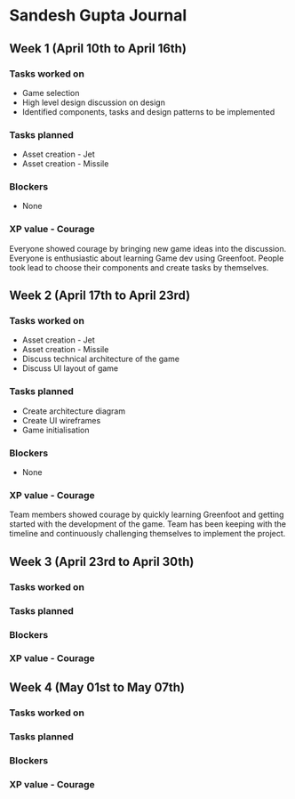 # Sandesh Gupta Journal

## Week 1 (April 10th to April 16th)

### Tasks worked on
* Game selection
* High level design discussion on design
* Identified components, tasks and design patterns to be implemented

### Tasks planned
* Asset creation - Jet
* Asset creation - Missile

### Blockers
* None

### XP value - Courage
Everyone showed courage by bringing new game ideas into the discussion. Everyone is enthusiastic about learning Game dev using Greenfoot. People took lead to choose their components and create tasks by themselves.


## Week 2 (April 17th to April 23rd)

### Tasks worked on
* Asset creation - Jet
* Asset creation - Missile
* Discuss technical architecture of the game
* Discuss UI layout of game

### Tasks planned
* Create architecture diagram
* Create UI wireframes
* Game initialisation

### Blockers
* None

### XP value - Courage
Team members showed courage by quickly learning Greenfoot and getting started with the development of the game. Team has been keeping with the timeline and continuously challenging themselves to implement the project. 

## Week 3 (April 23rd to April 30th)

### Tasks worked on


### Tasks planned


### Blockers


### XP value - Courage

## Week 4 (May 01st to May 07th)

### Tasks worked on


### Tasks planned


### Blockers


### XP value - Courage